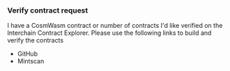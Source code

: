 ### Verify contract request

I have a CosmWasm contract or number of contracts I'd like verified on the Interchain Contract Explorer. Please use the following links to build and verify the contracts

- GitHub
- Mintscan
